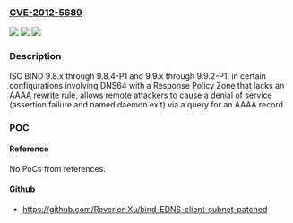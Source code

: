 ### [CVE-2012-5689](https://cve.mitre.org/cgi-bin/cvename.cgi?name=CVE-2012-5689)
![](https://img.shields.io/static/v1?label=Product&message=n%2Fa&color=blue)
![](https://img.shields.io/static/v1?label=Version&message=n%2Fa&color=blue)
![](https://img.shields.io/static/v1?label=Vulnerability&message=n%2Fa&color=brighgreen)

### Description

ISC BIND 9.8.x through 9.8.4-P1 and 9.9.x through 9.9.2-P1, in certain configurations involving DNS64 with a Response Policy Zone that lacks an AAAA rewrite rule, allows remote attackers to cause a denial of service (assertion failure and named daemon exit) via a query for an AAAA record.

### POC

#### Reference
No PoCs from references.

#### Github
- https://github.com/Reverier-Xu/bind-EDNS-client-subnet-patched

